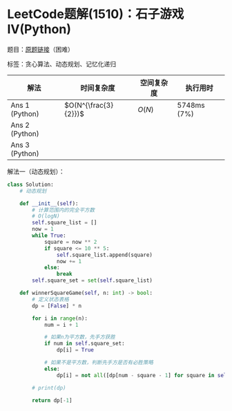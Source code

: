 # LeetCode题解(1510)：石子游戏IV(Python)

题目：[原题链接](https://leetcode-cn.com/problems/stone-game-iv/)（困难）

标签：贪心算法、动态规划、记忆化递归

| 解法           | 时间复杂度           | 空间复杂度 | 执行用时    |
| -------------- | -------------------- | ---------- | ----------- |
| Ans 1 (Python) | $O(N^{\frac{3}{2}})$ | $O(N)$     | 5748ms (7%) |
| Ans 2 (Python) |                      |            |             |
| Ans 3 (Python) |                      |            |             |

解法一（动态规划）：

```python
class Solution:
    # 动态规划

    def __init__(self):
        # 计算范围内的完全平方数
        # O(logN)
        self.square_list = []
        now = 1
        while True:
            square = now ** 2
            if square <= 10 ** 5:
                self.square_list.append(square)
                now += 1
            else:
                break
        self.square_set = set(self.square_list)

    def winnerSquareGame(self, n: int) -> bool:
        # 定义状态表格
        dp = [False] * n

        for i in range(n):
            num = i + 1

            # 如果n为平方数，先手方获胜
            if num in self.square_set:
                dp[i] = True

            # 如果不是平方数，判断先手方是否有必胜策略
            else:
                dp[i] = not all([dp[num - square - 1] for square in self.square_list if square < num])

        # print(dp)

        return dp[-1]
```
